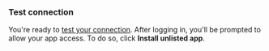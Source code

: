 ### Test connection

You're ready to [test your connection](https://auth0.com/docs/dashboard/guides/connections/test-connections-social). After logging in, you'll be prompted to allow your app access. To do so, click **Install unlisted app**.
